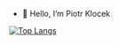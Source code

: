 - 👋 Hello, I’m Piotr Klocek

[![Top Langs](https://github-readme-stats.vercel.app/api/top-langs/?username=Pioter1290&layout=compact)](https://github-readme-stats.vercel.app/api/top-langs/?username=Pioter1290&layout=donut
)

